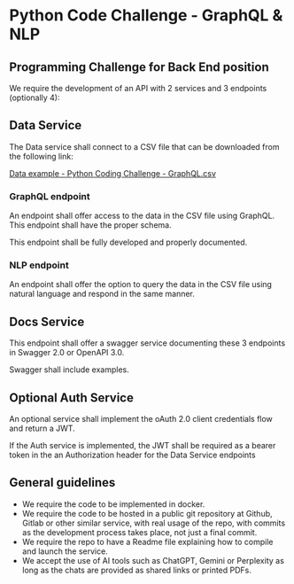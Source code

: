 # Python Code Challenge - GraphQL & NLP

## Programming Challenge for Back End position

We require the development of an API with 2 services and 3 endpoints (optionally 4):

## Data Service

The Data service shall connect to a CSV file that can be downloaded from the following link:

[Data example - Python Coding Challenge - GraphQL.csv](https://prod-files-secure.s3.us-west-2.amazonaws.com/8bdb40ef-cc0d-4853-862c-95ff2b4790ca/b82763a3-3ac0-4c8a-99bb-d763c0b00b54/Data_example_-_Python_Coding_Challenge_-_GraphQL.csv)

### GraphQL endpoint

An endpoint shall offer access to the data in the CSV file using GraphQL. This endpoint shall have the proper schema.

This endpoint shall be fully developed and properly documented.

### NLP endpoint

An endpoint shall offer the option to query the data in the CSV file using natural language and respond in the same manner.

## Docs Service

This endpoint shall offer a swagger service documenting these 3 endpoints in Swagger 2.0 or OpenAPI 3.0.

Swagger shall include examples.

## Optional Auth Service

An optional service shall implement the oAuth 2.0 client credentials flow and return a JWT.

If the Auth service is implemented, the JWT shall be required as a bearer token in the an Authorization header for the Data Service endpoints

## General guidelines

- We require the code to be implemented in docker.
- We require the code to be hosted in a public git repository at Github, Gitlab or other similar service, with real usage of the repo, with commits as the development process takes place, not just a final commit.
- We require the repo to have a Readme file explaining how to compile and launch the service.
- We accept the use of AI tools such as ChatGPT, Gemini or Perplexity as long as the chats are provided as shared links or printed PDFs.
